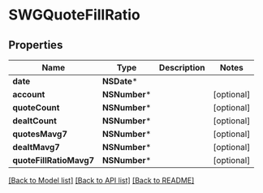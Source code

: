 # SWGQuoteFillRatio

## Properties
Name | Type | Description | Notes
------------ | ------------- | ------------- | -------------
**date** | **NSDate*** |  | 
**account** | **NSNumber*** |  | [optional] 
**quoteCount** | **NSNumber*** |  | [optional] 
**dealtCount** | **NSNumber*** |  | [optional] 
**quotesMavg7** | **NSNumber*** |  | [optional] 
**dealtMavg7** | **NSNumber*** |  | [optional] 
**quoteFillRatioMavg7** | **NSNumber*** |  | [optional] 

[[Back to Model list]](../README.md#documentation-for-models) [[Back to API list]](../README.md#documentation-for-api-endpoints) [[Back to README]](../README.md)


